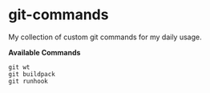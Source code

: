# git-commands

My collection of custom git commands for my daily usage.

**Available Commands**

```
git wt
git buildpack
git runhook
```
